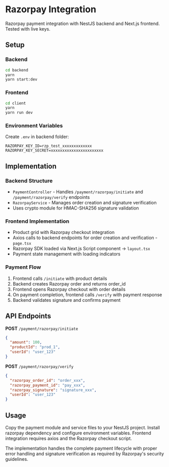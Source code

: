 # Razorpay Integration

Razorpay payment integration with NestJS backend and Next.js frontend. Tested with live keys.

## Setup

### Backend
```bash
cd backend
yarn
yarn start:dev
```

### Frontend
```bash
cd client
yarn
yarn run dev
```

### Environment Variables

Create `.env` in backend folder:
```env
RAZORPAY_KEY_ID=rzp_test_xxxxxxxxxxxxx
RAZORPAY_KEY_SECRET=xxxxxxxxxxxxxxxxxxxxxxx
```

## Implementation

### Backend Structure
- `PaymentController` - Handles `/payment/razorpay/initiate` and `/payment/razorpay/verify` endpoints
- `RazorpayService` - Manages order creation and signature verification
- Uses crypto module for HMAC-SHA256 signature validation

### Frontend Implementation
- Product grid with Razorpay checkout integration
- Axios calls to backend endpoints for order creation and verification - `page.tsx`
- Razorpay SDK loaded via Next.js Script component -> `layout.tsx`
- Payment state management with loading indicators

### Payment Flow
1. Frontend calls `/initiate` with product details
2. Backend creates Razorpay order and returns order_id
3. Frontend opens Razorpay checkout with order details
4. On payment completion, frontend calls `/verify` with payment response
5. Backend validates signature and confirms payment

## API Endpoints

**POST** `/payment/razorpay/initiate`
```json
{
  "amount": 100,
  "productId": "prod_1", 
  "userId": "user_123"
}
```

**POST** `/payment/razorpay/verify`
```json
{
  "razorpay_order_id": "order_xxx",
  "razorpay_payment_id": "pay_xxx", 
  "razorpay_signature": "signature_xxx",
  "userId": "user_123"
}
```

## Usage

Copy the payment module and service files to your NestJS project. Install razorpay dependency and configure environment variables. Frontend integration requires axios and the Razorpay checkout script.

The implementation handles the complete payment lifecycle with proper error handling and signature verification as required by Razorpay's security guidelines.